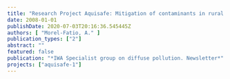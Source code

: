 ```yaml
---
title: "Research Project Aquisafe: Mitigation of contaminants in rural and semi-rural environments to protect surface source water."
date: 2008-01-01
publishDate: 2020-07-03T20:16:36.545445Z
authors: [ "Morel-Fatio, A." ]
publication_types: ["2"]
abstract: ""
featured: false
publication: "*IWA Specialist group on diffuse pollution. Newsletter*"
projects: ["aquisafe-1"]
---
```


